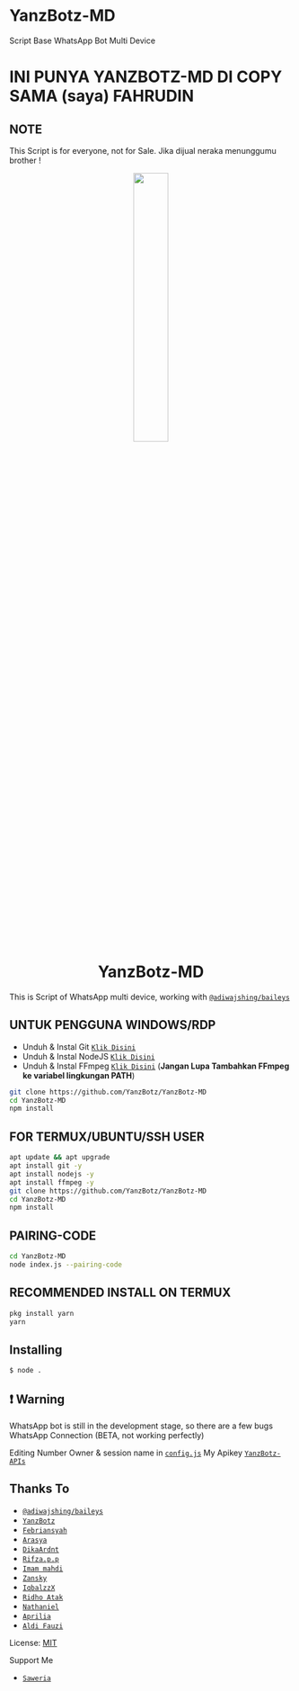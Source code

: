 # YanzBotz-MD
Script Base WhatsApp Bot Multi Device

# INI PUNYA YANZBOTZ-MD DI COPY SAMA (saya) FAHRUDIN

## NOTE
This Script is for everyone, not for Sale. Jika dijual neraka menunggumu brother !

<p align="center">
	<img src="https://telegra.ph/file/bea650da4df4831add817.jpg" width="35%" style="margin-left: auto;margin-right: auto;display: block;">
</p>
<h1 align="center">YanzBotz-MD</h1>

This is Script of WhatsApp multi device, working with [`@adiwajshing/baileys`](https://github.com/adiwajshing/baileys)



## UNTUK PENGGUNA WINDOWS/RDP

* Unduh & Instal Git [`Klik Disini`](https://git-scm.com/downloads)
* Unduh & Instal NodeJS [`Klik Disini`](https://nodejs.org/en/download)
* Unduh & Instal FFmpeg [`Klik Disini`](https://ffmpeg.org/download.html) (**Jangan Lupa Tambahkan FFmpeg ke variabel lingkungan PATH**)


```bash
git clone https://github.com/YanzBotz/YanzBotz-MD
cd YanzBotz-MD
npm install
```

## FOR TERMUX/UBUNTU/SSH USER

```bash
apt update && apt upgrade
apt install git -y
apt install nodejs -y
apt install ffmpeg -y
git clone https://github.com/YanzBotz/YanzBotz-MD
cd YanzBotz-MD
npm install
```
## PAIRING-CODE

```bash
cd YanzBotz-MD
node index.js --pairing-code
```

## RECOMMENDED INSTALL ON TERMUX

```bash
pkg install yarn
yarn
```

## Installing
```bash
$ node .
```

## ❗ Warning
WhatsApp bot is still in the development stage, so there are a few bugs
WhatsApp Connection (BETA, not working perfectly)

Editing Number Owner & session name in [`config.js`](https://github.com/YanzBotz/YanzBotz-MD/blob/main/lib/validator/config.js)
My Apikey [`YanzBotz-APIs`](https://api.yanzbotz.my.id)


## Thanks To
* [`@adiwajshing/baileys`](https://github.com/adiwajshing/baileys)
* [`YanzBotz`](https://github.com/YanzBotz)
* [`Febriansyah`](https://github.com/FebriansyahXd)
* [`Arasya`](https://github.com/GetSya)
* [`DikaArdnt`](https://github.com/DikaArdnt)
* [`Rifza.p.p`](https://github.com/Rifza123)
* [`Imam mahdi`](http://github.com/Adi-OfficialL)
* [`Zansky`](http://github.com/myname31)
* [`IqbalzzX`](http://github.com/IqbalzzX)
* [`Ridho Atak`](https://github.com/atak676)
* [`Nathaniel`](https://github.com/natgvlite)
* [`Aprilia`](https://github.com/ALDI33)
* [`Aldi Fauzi`](https://github.com/ALDI33)


License: [MIT](https://en.wikipedia.org/wiki/MIT_License)

Support Me
* [`Saweria`](https://saweria.co/YanzBotzX)
